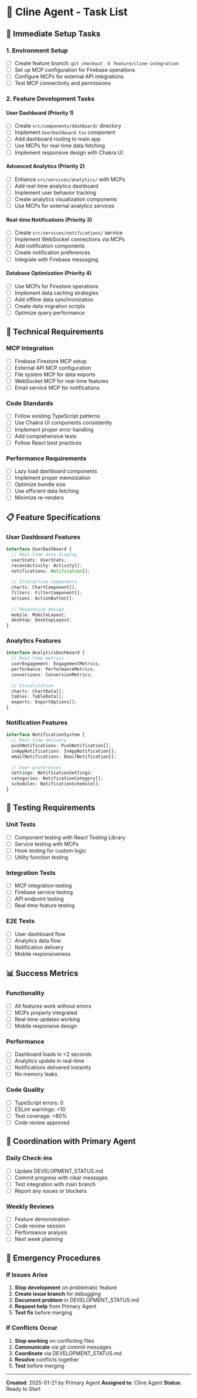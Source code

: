 # 🎯 Cline Agent - Task List

## 🚀 **Immediate Setup Tasks**

### **1. Environment Setup**
- [ ] Create feature branch: `git checkout -b feature/cline-integration`
- [ ] Set up MCP configuration for Firebase operations
- [ ] Configure MCPs for external API integrations
- [ ] Test MCP connectivity and permissions

### **2. Feature Development Tasks**

#### **User Dashboard (Priority 1)**
- [ ] Create `src/components/dashboard/` directory
- [ ] Implement `UserDashboard.tsx` component
- [ ] Add dashboard routing to main app
- [ ] Use MCPs for real-time data fetching
- [ ] Implement responsive design with Chakra UI

#### **Advanced Analytics (Priority 2)**
- [ ] Enhance `src/services/analytics/` with MCPs
- [ ] Add real-time analytics dashboard
- [ ] Implement user behavior tracking
- [ ] Create analytics visualization components
- [ ] Use MCPs for external analytics services

#### **Real-time Notifications (Priority 3)**
- [ ] Create `src/services/notifications/` service
- [ ] Implement WebSocket connections via MCPs
- [ ] Add notification components
- [ ] Create notification preferences
- [ ] Integrate with Firebase messaging

#### **Database Optimization (Priority 4)**
- [ ] Use MCPs for Firestore operations
- [ ] Implement data caching strategies
- [ ] Add offline data synchronization
- [ ] Create data migration scripts
- [ ] Optimize query performance

## 🔧 **Technical Requirements**

### **MCP Integration**
- [ ] Firebase Firestore MCP setup
- [ ] External API MCP configuration
- [ ] File system MCP for data exports
- [ ] WebSocket MCP for real-time features
- [ ] Email service MCP for notifications

### **Code Standards**
- [ ] Follow existing TypeScript patterns
- [ ] Use Chakra UI components consistently
- [ ] Implement proper error handling
- [ ] Add comprehensive tests
- [ ] Follow React best practices

### **Performance Requirements**
- [ ] Lazy load dashboard components
- [ ] Implement proper memoization
- [ ] Optimize bundle size
- [ ] Use efficient data fetching
- [ ] Minimize re-renders

## 📋 **Feature Specifications**

### **User Dashboard Features**
```typescript
interface UserDashboard {
  // Real-time data display
  userStats: UserStats;
  recentActivity: Activity[];
  notifications: Notification[];
  
  // Interactive components
  charts: ChartComponent[];
  filters: FilterComponent[];
  actions: ActionButton[];
  
  // Responsive design
  mobile: MobileLayout;
  desktop: DesktopLayout;
}
```

### **Analytics Features**
```typescript
interface AnalyticsDashboard {
  // Real-time metrics
  userEngagement: EngagementMetrics;
  performance: PerformanceMetrics;
  conversions: ConversionMetrics;
  
  // Visualization
  charts: ChartData[];
  tables: TableData[];
  exports: ExportOptions[];
}
```

### **Notification Features**
```typescript
interface NotificationSystem {
  // Real-time delivery
  pushNotifications: PushNotification[];
  inAppNotifications: InAppNotification[];
  emailNotifications: EmailNotification[];
  
  // User preferences
  settings: NotificationSettings;
  categories: NotificationCategory[];
  schedules: NotificationSchedule[];
}
```

## 🧪 **Testing Requirements**

### **Unit Tests**
- [ ] Component testing with React Testing Library
- [ ] Service testing with MCPs
- [ ] Hook testing for custom logic
- [ ] Utility function testing

### **Integration Tests**
- [ ] MCP integration testing
- [ ] Firebase service testing
- [ ] API endpoint testing
- [ ] Real-time feature testing

### **E2E Tests**
- [ ] User dashboard flow
- [ ] Analytics data flow
- [ ] Notification delivery
- [ ] Mobile responsiveness

## 📊 **Success Metrics**

### **Functionality**
- [ ] All features work without errors
- [ ] MCPs properly integrated
- [ ] Real-time updates working
- [ ] Mobile responsive design

### **Performance**
- [ ] Dashboard loads in <2 seconds
- [ ] Analytics update in real-time
- [ ] Notifications delivered instantly
- [ ] No memory leaks

### **Code Quality**
- [ ] TypeScript errors: 0
- [ ] ESLint warnings: <10
- [ ] Test coverage: >80%
- [ ] Code review approved

## 🔄 **Coordination with Primary Agent**

### **Daily Check-ins**
- [ ] Update DEVELOPMENT_STATUS.md
- [ ] Commit progress with clear messages
- [ ] Test integration with main branch
- [ ] Report any issues or blockers

### **Weekly Reviews**
- [ ] Feature demonstration
- [ ] Code review session
- [ ] Performance analysis
- [ ] Next week planning

## 🚨 **Emergency Procedures**

### **If Issues Arise**
1. **Stop development** on problematic feature
2. **Create issue branch** for debugging
3. **Document problem** in DEVELOPMENT_STATUS.md
4. **Request help** from Primary Agent
5. **Test fix** before merging

### **If Conflicts Occur**
1. **Stop working** on conflicting files
2. **Communicate** via git commit messages
3. **Coordinate** via DEVELOPMENT_STATUS.md
4. **Resolve** conflicts together
5. **Test** before merging

---

**Created**: 2025-01-21 by Primary Agent
**Assigned to**: Cline Agent
**Status**: Ready to Start